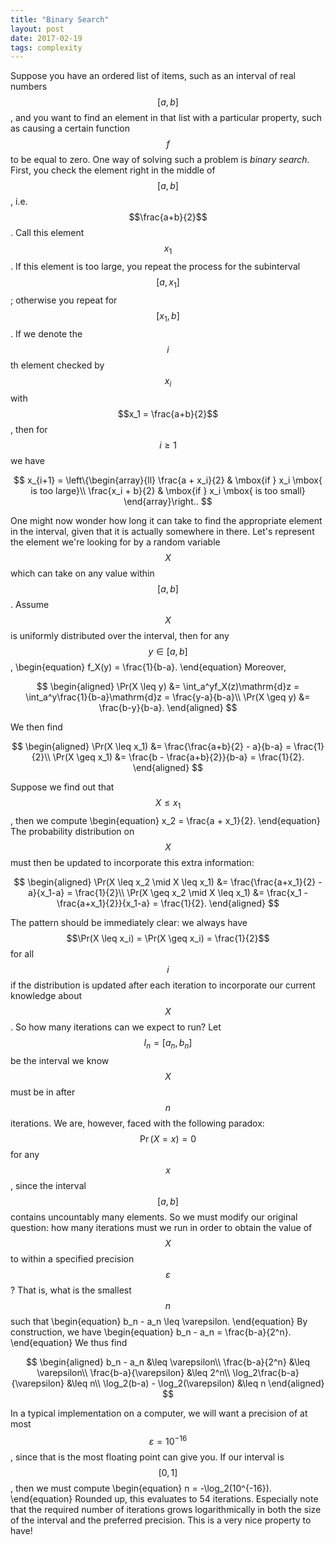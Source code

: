 ```yaml
---
title: "Binary Search"
layout: post
date: 2017-02-19
tags: complexity
---
```

Suppose you have an ordered list of items, such as an interval of real numbers $$[a, b]$$, and you want to find an element in that list with a particular property,
such as causing a certain function $$f$$ to be equal to zero. One way of solving such a problem is *binary search*. First, you check the element right in the middle
of $$[a,b]$$, i.e. $$\frac{a+b}{2}$$. Call this element $$x_1$$. If this element is too large, you repeat the process for the subinterval $$[a, x_1]$$; otherwise
you repeat for $$[x_1, b]$$. If we denote the $$i$$th element checked by $$x_i$$ with $$x_1 = \frac{a+b}{2}$$, then for $$i \geq 1$$ we have

$$
    x_{i+1} = \left\{\begin{array}{ll}
        \frac{a + x_i}{2} & \mbox{if } x_i \mbox{ is too large}\\
        \frac{x_i + b}{2} & \mbox{if } x_i \mbox{ is too small}
    \end{array}\right..
$$

One might now wonder how long it can take to find the appropriate element in the interval, given that it is actually somewhere in there. Let's represent the element
we're looking for by a random variable $$X$$ which can take on any value within $$[a,b]$$. Assume $$X$$ is uniformly distributed over the interval, then for any $$y \in [a,b]$$,
\begin{equation}
    f_X(y) = \frac{1}{b-a}.
\end{equation}
Moreover,

$$
\begin{aligned}
    \Pr(X \leq y) &= \int_a^yf_X(z)\mathrm{d}z = \int_a^y\frac{1}{b-a}\mathrm{d}z = \frac{y-a}{b-a}\\
    \Pr(X \geq y) &= \frac{b-y}{b-a}.
\end{aligned}
$$

We then find

$$
\begin{aligned}
    \Pr(X \leq x_1) &= \frac{\frac{a+b}{2} - a}{b-a} = \frac{1}{2}\\
    \Pr(X \geq x_1) &= \frac{b - \frac{a+b}{2}}{b-a} = \frac{1}{2}.
\end{aligned}
$$

Suppose we find out that $$X \leq x_1$$, then we compute
\begin{equation}
    x_2 = \frac{a + x_1}{2}.
\end{equation}
The probability distribution on $$X$$ must then be updated to incorporate this extra information:

$$
\begin{aligned}
    \Pr(X \leq x_2 \mid X \leq x_1) &= \frac{\frac{a+x_1}{2} - a}{x_1-a} = \frac{1}{2}\\
    \Pr(X \geq x_2 \mid X \leq x_1) &= \frac{x_1 - \frac{a+x_1}{2}}{x_1-a} = \frac{1}{2}.
\end{aligned}
$$

The pattern should be immediately clear: we always have $$\Pr(X \leq x_i) = \Pr(X \geq x_i) = \frac{1}{2}$$ for all $$i$$ if the distribution is updated after each iteration
to incorporate our current knowledge about $$X$$. So how many iterations can we expect to run? Let $$I_n = [a_n, b_n]$$ be the interval we know $$X$$ must be in after $$n$$ iterations.
We are, however, faced with the following paradox: $$\Pr(X = x) = 0$$ for any $$x$$, since the interval $$[a,b]$$ contains uncountably many elements. So we must modify our original
question: how many iterations must we run in order to obtain the value of $$X$$ to within a specified precision $$\varepsilon$$? That is, what is the smallest $$n$$ such that
\begin{equation}
    b_n - a_n \leq \varepsilon.
\end{equation}
By construction, we have
\begin{equation}
    b_n - a_n = \frac{b-a}{2^n}.
\end{equation}
We thus find

$$
\begin{aligned}
    b_n - a_n &\leq \varepsilon\\
    \frac{b-a}{2^n} &\leq \varepsilon\\
    \frac{b-a}{\varepsilon} &\leq 2^n\\
    \log_2\frac{b-a}{\varepsilon} &\leq n\\
    \log_2(b-a) - \log_2(\varepsilon) &\leq n
\end{aligned}
$$

In a typical implementation on a computer, we will want a precision of at most $$\varepsilon = 10^{-16}$$, since that is the most floating point can give you.
If our interval is $$[0,1]$$, then we must compute
\begin{equation}
    n = -\log_2(10^{-16}).
\end{equation}
Rounded up, this evaluates to 54 iterations.
Especially note that the required number of iterations grows logarithmically in both the size of the interval and the preferred precision.
This is a very nice property to have!